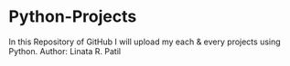# Python-Projects
In this Repository of GitHub I will upload my each &amp; every projects using Python. 
Author: Linata R. Patil
